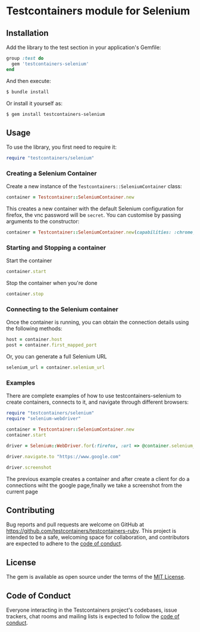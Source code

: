 # Testcontainers module for Selenium

## Installation

Add the library to the test section in your application's Gemfile:

```ruby
group :test do
  gem 'testcontainers-selenium'
end
```

And then execute:

```bash
$ bundle install
```

Or install it yourself as:

```bash
$ gem install testcontainers-selenium
```

## Usage

To use the library, you first need to require it:

```ruby
require "testcontainers/selenium"
```


### Creating a Selenium Container

Create a new instance of the `Testcontainers::SeleniumContainer` class:

```ruby
container = Testcontainer::SeleniumContainer.new
```

This creates a new container with the default Selenium configuration for firefox, the vnc password will be `secret`. You can customise by passing arguments to the constructor:

```ruby
container = Testcontainer::SeleniumContainer.new(capabilities: :chrome, vnc_no_password: true)
```

### Starting and Stopping a container 

Start the container

```ruby
container.start
```

Stop the container when you're done

```ruby
container.stop
```

### Connecting to the Selenium container 

Once the container is running, you can obtain the connection details using the following methods:


```ruby
host = container.host
post = container.first_mapped_port
```

Or, you can generate a full Selenium URL


```ruby
selenium_url = container.selenium_url
```

### Examples

There are complete examples of how to use testcontainers-selenium to create containers, connects to it, and navigate through different browsers:


```ruby
require "testcontainers/selenium"
require "selenium-webdriver"

container = Testcontainer::SeleniumContainer.new
container.start

driver = Selenium::WebDriver.for(:firefox, :url => @container.selenium_url)

driver.navigate.to "https://www.google.com"

driver.screenshot
```

The previous example creates a container and after create a client for do a connections wiht the google page,finally we take a screenshot from the current page

## Contributing

Bug reports and pull requests are welcome on GitHub at https://github.com/testcontainers/testcontainers-ruby. This project is intended to be a safe, welcoming space for collaboration, and contributors are expected to adhere to the [code of conduct](https://github.com/testcontainers/testcontainers-ruby/blob/main/CODE_OF_CONDUCT.md).

## License

The gem is available as open source under the terms of the [MIT License](https://opensource.org/licenses/MIT).

## Code of Conduct

Everyone interacting in the Testcontainers project's codebases, issue trackers, chat rooms and mailing lists is expected to follow the [code of conduct](https://github.com/testcontainers/testcontainers-ruby/blob/main/CODE_OF_CONDUCT.md).
